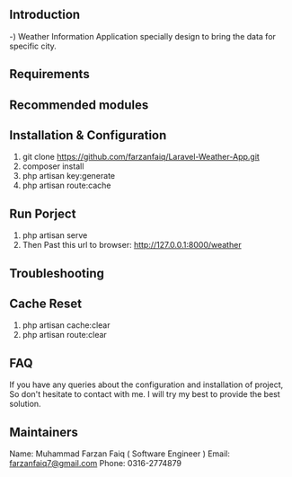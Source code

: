 ## Introduction

-) Weather Information Application specially design to bring the data for specific city.

## Requirements


## Recommended modules


## Installation & Configuration

1) git clone https://github.com/farzanfaiq/Laravel-Weather-App.git
2) composer install
3) php artisan key:generate
4) php artisan route:cache

## Run Porject

1) php artisan serve
2) Then Past this url to browser: http://127.0.0.1:8000/weather

## Troubleshooting


## Cache Reset

1) php artisan cache:clear
2) php artisan route:clear

## FAQ

If you have any queries about the configuration and installation of project, So don't hesitate to contact with me. I will try my best to provide the best solution.


## Maintainers

Name: Muhammad Farzan Faiq ( Software Engineer )
Email: farzanfaiq7@gmail.com
Phone: 0316-2774879
